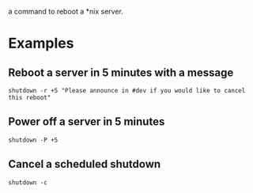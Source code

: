 a command to reboot a *nix server.

# Examples
## Reboot a server in 5 minutes with a message

```
shutdown -r +5 "Please announce in #dev if you would like to cancel this reboot"
```

## Power off a server in 5 minutes

```
shutdown -P +5
```

## Cancel a scheduled shutdown

```
shutdown -c
```
